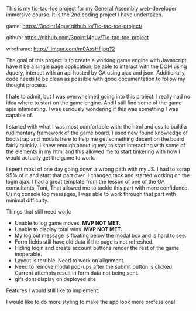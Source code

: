 This is my tic-tac-toe project for my General Assembly web-developer immersive course.
It is the 2nd coding project I have undertaken.

game: https://3point14guy.github.io/Tic-tac-toe-project/

github: https://github.com/3point14guy/Tic-tac-toe-project

wireframe: http://i.imgur.com/m0AssHf.jpg?2

The goal of this project is to create a working game engine with Javascript, have
it be a single page application, be able to interact with the DOM using Jquery,
interact with an api hosted by GA using ajax and json.  Additionally, code needs
to be clean as possible with good documentation to follow my thought process.

I hate to admit, but I was overwhelmed going into this project.  I really had no
idea where to start on the game engine. And I still find some of the game apis
intimidating.  I was seriously wondering if this was something I was capable of.

I started with what I was most comfortable with: the html and css to build a
rudimentary framework of the game board.  I used new found knowledge of bootstrap
and modals here to help me get something decent on the board fairly quickly.
I knew enough about jquery to start
interacting with some of the elements in my html and this allowed me to start
tinkering with how I would actually get the game to work.

I spent most of one day going down a wrong path with my JS.  I had to scrap 95%
of it and start that part over.  I changed tack and started working on the login
ajax.  I had a great template from the lesson of one of the GA consultants, Toni,
That allowed me to tackle this part with more confidence.  Using console log
messages, I was able to work through that part with minimal difficulty.

Things that still need work:

* Unable to log game moves.  ****MVP NOT MET.****
* Unable to display total wins.  ****MVP NOT MET.****
* My log out message is floating below the modal box and is hard to see.
* Form fields still have old data if the page is not refreshed.
* Hiding login and create account buttons render the rest of the game inoperable.
* Layout is terrible.  Need to work on alignment.
* Need to remove modal pop-ups after the submit button is clicked.  Current
  attempts result in form data not being sent.
* gifs dont display on deployed site

Features I would still like to implement:

I would like to do more styling to make the app look more professional.
